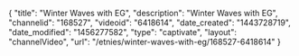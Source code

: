 {
    "title": "Winter Waves with EG",
    "description": "Winter Waves with EG",
    "channelid": "168527",
    "videoid": "6418614",
    "date_created": "1443728719",
    "date_modified": "1456277582",
    "type": "captivate",
    "layout": "channelVideo",
    "url": "\/etnies\/winter-waves-with-eg\/168527-6418614"
}